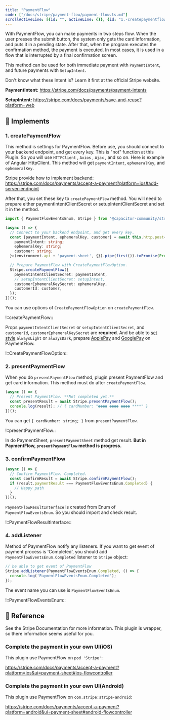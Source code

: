 ```yaml
---
title: "PaymentFlow"
code: ["/docs/stripe/payment-flow/payment-flow.ts.md"]
scrollActiveLine: [{id: "", activeLine: {}}, {id: "1.-createpaymentflow", activeLine: {['payment-flow.ts']: [7, 16]}}, {id: "2.-presentpaymentflow", activeLine: {['payment-flow.ts']: [16, 20]}}, {id: "3.-confirmpaymentflow", activeLine: {['payment-flow.ts']: [20, 25]}}, {id: "4.-addlistener", activeLine: {['payment-flow.ts']: [3, 6]}}]
---
```


With PaymentFlow, you can make payments in two steps flow. When the user presses the submit button, the system only gets the card information, and puts it in a pending state. After that, when the program executes the confirmation method, the payment is executed. In most cases, it is used in a flow that is interrupted by a final confirmation screen.

This method can be used for both immediate payment with `PaymentIntent`, and future payments with `SetupIntent`.

Don't know what these Intent is? Learn it first at the official Stripe website.

__PaymentIntent:__
https://stripe.com/docs/payments/payment-intents

__SetupIntent:__
https://stripe.com/docs/payments/save-and-reuse?platform=web


## 🐾 Implements
### 1.  createPaymentFlow

This method is settings for PaymentFlow. Before use, you should connect to your backend endpoint, and get every key. This is "not" function at this Plugin. So you will use `HTTPClient` , `Axios` , `Ajax` , and so on. Here is example of Angular HttpClient. This method will get `paymentIntent`, `ephemeralKey`, and `ephemeralKey`.

Stripe provide how to implement backend:
https://stripe.com/docs/payments/accept-a-payment?platform=ios#add-server-endpoint

After that, you set these key to `createPaymentFlow` method. You will need to prepare either paymentIntentClientSecret or setupIntentClientSecret and set it in the method.

```ts
import { PaymentFlowEventsEnum, Stripe } from '@capacitor-community/stripe';

(async () => {
  // Connect to your backend endpoint, and get every key.
  const {paymentIntent, ephemeralKey, customer} = await this.http.post<{
    paymentIntent: string;
    ephemeralKey: string;
    customer: string;
  }>(environment.api + 'payment-sheet', {}).pipe(first()).toPromise(Promise);

  // Prepare PaymentFlow with CreatePaymentFlowOption.
  Stripe.createPaymentFlow({
    paymentIntentClientSecret: paymentIntent,
    // setupIntentClientSecret: setupIntent,
    customerEphemeralKeySecret: ephemeralKey,
    customerId: customer,
  });
})();
```

You can use options of `CreatePaymentFlowOption` on `createPaymentFlow`.

!::createPaymentFlow::

Props `paymentIntentClientSecret` or `setupIntentClientSecret`, and `customerId`, `customerEphemeralKeySecret` are __required__. And be able to [set style](https://stripe.com/docs/payments/accept-a-payment?platform=ios&ui=payment-sheet#ios-flowcontroller) `alwaysLight` or `alwaysDark`, prepare [ApplePay](https://stripe.com/docs/payments/accept-a-payment?platform=ios&ui=payment-sheet#ios-apple-pay) and [GooglePay](https://stripe.com/docs/payments/accept-a-payment?platform=android&ui=payment-sheet#android-google-pay) on PaymentFlow.

!::CreatePaymentFlowOption::

### 2. presentPaymentFlow

When you do `presentPaymentFlow` method, plugin present PaymentFlow and get card information. This method must do after `createPaymentFlow`.

```ts
(async () => {
  // Present PaymentFlow. **Not completed yet.**
  const presentResult = await Stripe.presentPaymentFlow();
  console.log(result); // { cardNumber: "●●●● ●●●● ●●●● ****" }
})();
```

You can get `{ cardNumber: string; }` from `presentPaymentFlow`.

!::presentPaymentFlow::

In do PaymentSheet, `presentPaymentSheet` method get result. __But in PaymentFlow, `presentPaymentFlow` method is progress.__

### 3. confirmPaymentFlow

```ts
(async () => {
  // Confirm PaymentFlow. Completed.
  const confirmResult = await Stripe.confirmPaymentFlow();
  if (result.paymentResult === PaymentFlowEventsEnum.Completed) {
    // Happy path
  }
})();
```

`PaymentFlowResultInterface` is created from Enum of `PaymentFlowEventsEnum`. So you should import and check result.

!::PaymentFlowResultInterface::

### 4. addListener

Method of PaymentFlow notify any listeners. If you want to get event of payment process is 'Completed', you should add `PaymentFlowEventsEnum.Completed` listener to `Stripe` object:

```ts
// be able to get event of PaymentFlow
Stripe.addListener(PaymentFlowEventsEnum.Completed, () => {
  console.log('PaymentFlowEventsEnum.Completed');
});
```

The event name you can use is `PaymentFlowEventsEnum`.

!::PaymentFlowEventsEnum::

## 📖 Reference
See the Stripe Documentation for more information. This plugin is wrapper, so there information seems useful for you.

### Complete the payment in your own UI(iOS)
This plugin use PaymentFlow on `pod 'Stripe'`:

https://stripe.com/docs/payments/accept-a-payment?platform=ios&ui=payment-sheet#ios-flowcontroller

### Complete the payment in your own UI(Android)
This plugin use PaymentFlow on `com.stripe:stripe-android`:

https://stripe.com/docs/payments/accept-a-payment?platform=android&ui=payment-sheet#android-flowcontroller
